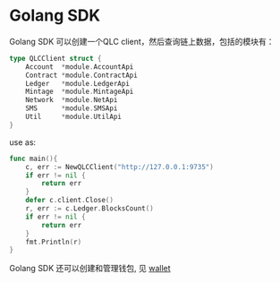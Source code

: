 # Golang SDK

Golang SDK 可以创建一个QLC client，然后查询链上数据，包括的模块有：

```go
type QLCClient struct {
	Account  *module.AccountApi
	Contract *module.ContractApi
	Ledger   *module.LedgerApi
	Mintage  *module.MintageApi
	Network  *module.NetApi
	SMS      *module.SMSApi
	Util     *module.UtilApi
} 
```

use as:
```go
func main(){
    c, err := NewQLCClient("http://127.0.0.1:9735")
	if err != nil {
		return err
	}
	defer c.client.Close()
	r, err := c.Ledger.BlocksCount()
	if err != nil {
		return err
	}
	fmt.Println(r)
}
```

Golang SDK 还可以创建和管理钱包,  见 [wallet](../qlcgo/wallet.html) 